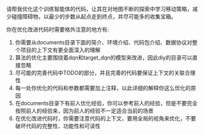 请帮我优化这个训练智能体的代码，让其在对地图不断的探索中学习移动策略，减少碰撞障碍物，以最少的步数从起点走到终点，并尽可能多的收集宝箱。

你在优化改进代码时需要格外注意的地方有:
1. 你需要从documents目录下面的简介、环境介绍、代码包介绍、数据协议对整个项目的上下文有更全面深入的理解
2. 算法的优化主要围绕着dqn和target_dqn的模型来改进，因此diy的目录可以直接忽略
3. 尽可能的完善代码中TODO的部分，并且完善的代码要保证上下文的关联合理性
4. 每一处你优化的代码和参数都需要加上注释，以此详细的解释你这么优化的原因
5. 在documents目录下有前人优化经验，你可以参考前人的经验，但是不要完全按照前人的经验来，因为前人的经验不一定适合当前的场景
6. 在优化改进代码时，你需要注意代码的上下文，要用全局的视角来优化，不要破坏代码的完整性、功能性和可读性
